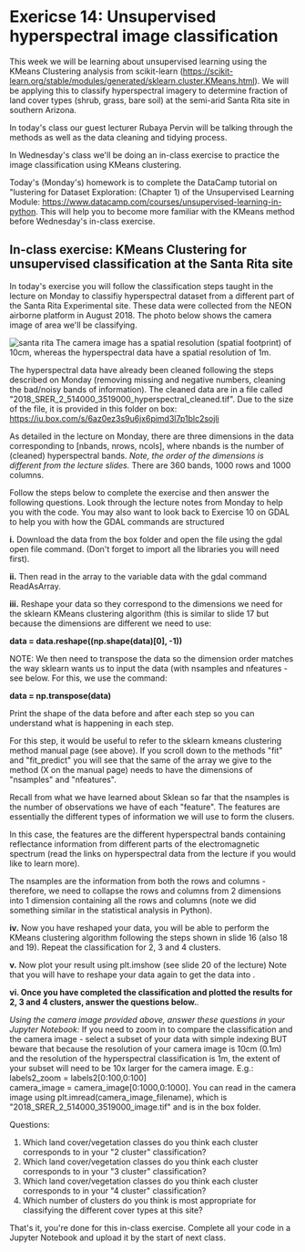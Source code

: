 # Exericse 14: Unsupervised hyperspectral image classification

This week we will be learning about unsupervised learning using the KMeans Clustering analysis from scikit-learn (https://scikit-learn.org/stable/modules/generated/sklearn.cluster.KMeans.html). We will be applying this to classify hyperspectral imagery to determine fraction of land cover types (shrub, grass, bare soil) at the semi-arid Santa Rita site in southern Arizona.

In today's class our guest lecturer Rubaya Pervin will be talking through the methods as well as the data cleaning and tidying process.

In Wednesday's class we'll be doing an in-class exercise to practice the image classification using KMeans clustering.

Today's (Monday's) homework is to complete the DataCamp tutorial on "lustering for Dataset Exploration: (Chapter 1) of the Unsupervised Learning Module: https://www.datacamp.com/courses/unsupervised-learning-in-python. This will help you to become more familiar with the KMeans method before Wednesday's in-class exercise.

## In-class exercise: KMeans Clustering for unsupervised classification at the Santa Rita site

In today's exercise you will follow the classification steps taught in the lecture on Monday to classifiy hyperspectral dataset from a different part of the Santa Rita Experimental site. These data were collected from the NEON airborne platform in August 2018. The photo below shows the camera image of area we'll be classifying.

![santa rita](2018_SRER_2_514000_3519000_image.png)
The camera image has a spatial resolution (spatial footprint) of 10cm, whereas the hyperspectral data have a spatial resolution of 1m.

The hyperspectral data have already been cleaned following the steps described on Monday (removing missing and negative numbers, cleaning the bad/noisy bands of information). The cleaned data are in a file called "2018_SRER_2_514000_3519000_hyperspectral_cleaned.tif". Due to the size of the file, it is provided in this folder on box: https://iu.box.com/s/6az0ez3s9u6jx6pimd3l7p1blc2sojli

As detailed in the lecture on Monday, there are three dimensions in the data corresponding to [nbands, nrows, ncols], where nbands is the number of (cleaned) hyperspectral bands. *Note, the order of the dimensions is different from the lecture slides.* There are 360 bands, 1000 rows and 1000 columns.

Follow the steps below to complete the exercise and then answer the following questions. Look through the lecture notes from Monday to help you with the code. You may also want to look back to Exercise 10 on GDAL to help you with how the GDAL commands are structured

**i.** Download the data from the box folder and open the file using the gdal open file command. (Don't forget to import all the libraries you will need first).

**ii.** Then read in the array to the variable data with the gdal command ReadAsArray. 

**iii.** Reshape your data so they correspond to the dimensions we need for the sklearn KMeans clustering algorithm (this is similar to slide 17 but because the dimensions are different we need to use:

**data = data.reshape((np.shape(data)[0], -1))**

NOTE: We then need to transpose the data so the dimension order matches the way sklearn wants us to input the data (with nsamples and nfeatures - see below. For this, we use the command:

**data = np.transpose(data)**

Print the shape of the data before and after each step so you can understand what is happening in each step. 

For this step, it would be useful to refer to the sklearn kmeans clustering method manual page (see above). If you scroll down to the methods "fit" and "fit_predict" you will see that the same of the array we give to the method (X on the manual page) needs to have the dimensions of "nsamples" and "nfeatures". 

Recall from what we have learned about Sklean so far that the nsamples is the number of observations we have of each "feature". The features are essentially the different types of information we will use to form the clusers.  

In this case, the features are the different hyperspectral bands containing reflectance information from different parts of the electromagnetic spectrum (read the links on hyperspectral data from the lecture if you would like to learn more).  

The nsamples are the information from both the rows and columns - therefore, we need to collapse the rows and columns from 2 dimensions into 1 dimension containing all the rows and columns (note we did something similar in the statistical analysis in Python).  

**iv.** Now you have reshaped your data, you will be able to perform the KMeans clustering algorithm following the steps shown in slide 16 (also 18 and 19). Repeat the classification for 2, 3 and 4 clusters.  

**v.** Now plot your result using plt.imshow (see slide 20 of the lecture) Note that you will have to reshape your data again to get the data into .  

**vi. Once you have completed the classification and plotted the results for 2, 3 and 4 clusters, answer the questions below.**. 



*Using the camera image provided above, answer these questions in your Jupyter Notebook:*
If you need to zoom in to compare the classification and the camera image - select a subset of your data with simple indexing BUT beware that because the resolution of your camera image is 10cm (0.1m) and the resolution of the hyperspectral classification is 1m, the extent of your subset will need to be 10x larger for the camera image. E.g.:  
labels2_zoom = labels2[0:100,0:100]  
camera_image = camera_image[0:1000,0:1000]. 
You can read in the camera image using plt.imread(camera_image_filename), which is "2018_SRER_2_514000_3519000_image.tif" and is in the box folder.

Questions:  
1. Which land cover/vegetation classes do you think each cluster corresponds to in your "2 cluster" classification?
2. Which land cover/vegetation classes do you think each cluster corresponds to in your "3 cluster" classification?
3. Which land cover/vegetation classes do you think each cluster corresponds to in your "4 cluster" classification?
4. Which number of clusters do you think is most appropriate for classifying the different cover types at this site?


That's it, you're done for this in-class exercise. Complete all your code in a Jupyter Notebook and upload it by the start of next class.

